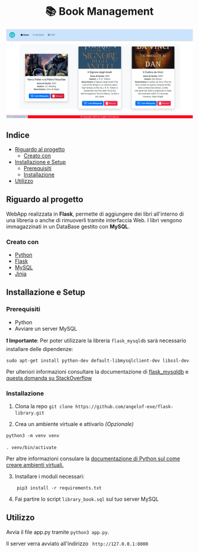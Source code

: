 <div align="center">
 <h1> 📚 Book Management </h1>
</div>

![screenshot](https://raw.githubusercontent.com/angelof-exe/flask-library/main/screenshot/screenshot.png)


## Indice
- [Riguardo al progetto](##riguardo-al-progetto)
    - [Creato con](###Built-with)
- [Installazione e Setup](##installazione-e-Setup)
    - [Prerequisiti](###prerequisiti)
    - [Installazione](###installazione)
- [Utilizzo](##utilizzo)

## Riguardo al progetto

WebApp realizzata in **Flask**, permette di aggiungere dei libri all'interno di una libreria o anche di rimuoverli tramite interfaccia Web. I libri vengono immagazzinati in un DataBase gestito con **MySQL**.

### Creato con
- [Python](https://www.python.org/)
- [Flask](https://flask.palletsprojects.com/en/3.0.x/)
- [MySQL](https://www.mysql.com/it/)
- [Jinja](https://jinja.palletsprojects.com/en/3.1.x/)

## Installazione e Setup

### Prerequisiti

- Python
- Avviare un server MySQL

**❗ Importante**: Per poter utilizzare la libreria `flask_mysqldb` sarà necessario installare delle dipendenze:
```
sudo apt-get install python-dev default-libmysqlclient-dev libssl-dev
```


Per ulteriori informazioni consultare la documentazione di [flask_mysqldb](https://pypi.org/project/Flask-MySQLdb/) e [questa domanda su StackOverflow](https://stackoverflow.com/questions/58957474/how-to-install-flask-mysqldb-for-python)

### Installazione
1. Clona la repo
`git clone https://github.com/angelof-exe/flask-library.git`

2. Crea un ambiente virtuale e attivarlo _(Opzionale)_ 
```
python3 -m venv venv

. venv/bin/activate
```
Per altre informazioni consulare la [documentazione di Python sul come creare ambienti virtuali.](https://docs.python.org/3/library/venv.html#creating-virtual-environments)

3. Installare i moduli necessari:

```
    pip3 install -r requirements.txt
```
4. Fai partire lo script `library_book.sql` sul tuo server MySQL

## Utilizzo
Avvia il file app.py tramite `python3 app.py`. 

Il server verra avviato all'indirizzo ` http://127.0.0.1:8000`
 
